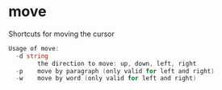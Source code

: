# move

Shortcuts for moving the cursor

```go
Usage of move:
  -d string
    	the direction to move: up, down, left, right
  -p	move by paragraph (only valid for left and right)
  -w	move by word (only valid for left and right)
```
